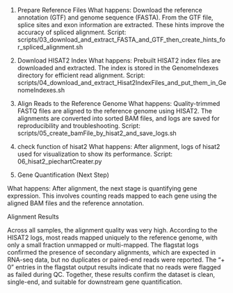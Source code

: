 1. Prepare Reference Files
What happens: Download the reference annotation (GTF) and genome sequence (FASTA). From the GTF file, splice sites and exon information are extracted. These hints improve the accuracy of spliced alignment.
Script: scripts/03_download_and_extract_FASTA_and_GTF_then_create_hints_for_spliced_alignment.sh

2. Download HISAT2 Index
What happens: Prebuilt HISAT2 index files are downloaded and extracted. The index is stored in the GenomeIndexes directory for efficient read alignment.
Script: scripts/04_download_and_extract_Hisat2IndexFiles_and_put_them_in_GenomeIndexes.sh

3. Align Reads to the Reference Genome
What happens: Quality-trimmed FASTQ files are aligned to the reference genome using HISAT2. The alignments are converted into sorted BAM files, and logs are saved for reproducibility and troubleshooting.
Script: scripts/05_create_bamFile_by_hisat2_and_save_logs.sh

4. check function of hisat2
What happens: After alignment, logs of hisat2 used for visualization to show its performance.
Script: 06_hisat2_piechartCreater.py

6. Gene Quantification (Next Step)

What happens: After alignment, the next stage is quantifying gene expression. This involves counting reads mapped to each gene using the aligned BAM files and the reference annotation.

Alignment Results

Across all samples, the alignment quality was very high. According to the HISAT2 logs, most reads mapped uniquely to the reference genome, with only a small fraction unmapped or multi-mapped. The flagstat logs confirmed the presence of secondary alignments, which are expected in RNA-seq data, but no duplicates or paired-end reads were reported. The “+ 0” entries in the flagstat output results indicate that no reads were flagged as failed during QC. Together, these results confirm the dataset is clean, single-end, and suitable for downstream gene quantification.
